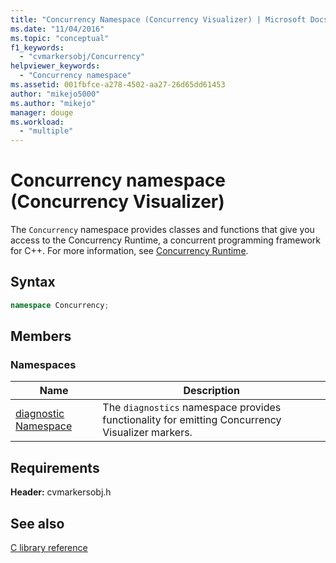 ```yaml
---
title: "Concurrency Namespace (Concurrency Visualizer) | Microsoft Docs"
ms.date: "11/04/2016"
ms.topic: "conceptual"
f1_keywords: 
  - "cvmarkersobj/Concurrency"
helpviewer_keywords: 
  - "Concurrency namespace"
ms.assetid: 001fbfce-a278-4502-aa27-26d65dd61453
author: "mikejo5000"
ms.author: "mikejo"
manager: douge
ms.workload: 
  - "multiple"
---
```

# Concurrency namespace (Concurrency Visualizer)
The `Concurrency` namespace provides classes and functions that give you access to the Concurrency Runtime, a concurrent programming framework for C++. For more information, see [Concurrency Runtime](/cpp/parallel/concrt/concurrency-runtime).  
  
## Syntax  
  
```cpp  
namespace Concurrency;  
```  
  
## Members  
  
### Namespaces  
  
|Name|Description|  
|----------|-----------------|  
|[diagnostic Namespace](../profiling/diagnostic-namespace.md)|The `diagnostics` namespace provides functionality for emitting Concurrency Visualizer markers.|  
  
## Requirements  
 **Header:** cvmarkersobj.h  
  
## See also  
 [C library reference](../profiling/c-library-reference.md)